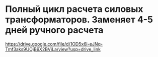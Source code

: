 # Полный цикл расчета силовых трансформаторов. Заменяет 4-5 дней ручного расчета
https://drive.google.com/file/d/1OD5x6l-eJNq-Tmf3aks9UOjB9X2BViLa/view?usp=drive_link
